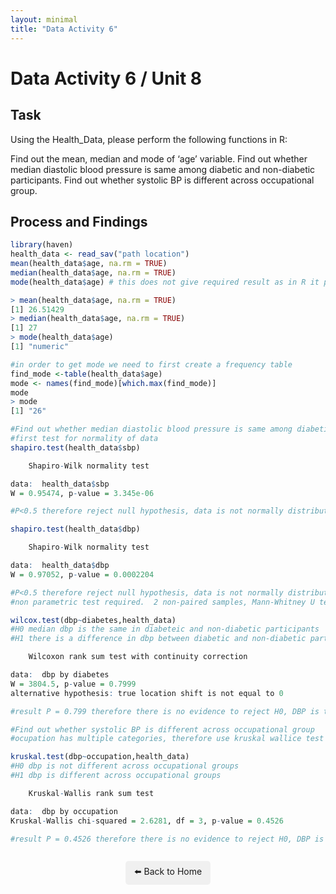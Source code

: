 ```yaml
---
layout: minimal
title: "Data Activity 6"
---
```


# Data Activity 6 / Unit 8

## Task

Using the Health_Data, please perform the following functions in R:

Find out the mean, median and mode of ‘age’ variable.
Find out whether median diastolic blood pressure is same among diabetic and non-diabetic participants.
Find out whether systolic BP is different across occupational group.

## Process and Findings

```r
library(haven)
health_data <- read_sav("path location")
mean(health_data$age, na.rm = TRUE)
median(health_data$age, na.rm = TRUE)
mode(health_data$age) # this does not give required result as in R it provides storage mode of the objects rather than the statistical mode (as shown below)

> mean(health_data$age, na.rm = TRUE)
[1] 26.51429
> median(health_data$age, na.rm = TRUE)
[1] 27
> mode(health_data$age)
[1] "numeric"

#in order to get mode we need to first create a frequency table
find_mode <-table(health_data$age)
mode <- names(find_mode)[which.max(find_mode)]
mode
> mode
[1] "26"

#Find out whether median diastolic blood pressure is same among diabetic and non-diabetic participants.
#first test for normality of data
shapiro.test(health_data$sbp)

	Shapiro-Wilk normality test

data:  health_data$sbp
W = 0.95474, p-value = 3.345e-06

#P<0.5 therefore reject null hypothesis, data is not normally distributed

shapiro.test(health_data$dbp)

	Shapiro-Wilk normality test

data:  health_data$dbp
W = 0.97052, p-value = 0.0002204

#P<0.5 therefore reject null hypothesis, data is not normally distributed
#non parametric test required.  2 non-paired samples, Mann-Whitney U test

wilcox.test(dbp~diabetes,health_data)
#H0 median dbp is the same in diabeteic and non-diabetic participants
#H1 there is a difference in dbp between diabetic and non-diabetic participants

	Wilcoxon rank sum test with continuity correction

data:  dbp by diabetes
W = 3804.5, p-value = 0.7999
alternative hypothesis: true location shift is not equal to 0

#result P = 0.799 therefore there is no evidence to reject H0, DBP is the same amongst diabetic and non-diabetic patients

#Find out whether systolic BP is different across occupational group
#ocupation has multiple categories, therefore use kruskal wallice test

kruskal.test(dbp~occupation,health_data)
#H0 dbp is not different across occupational groups 
#H1 dbp is different across occupational groups

	Kruskal-Wallis rank sum test

data:  dbp by occupation
Kruskal-Wallis chi-squared = 2.6281, df = 3, p-value = 0.4526

#result P = 0.4526 therefore there is no evidence to reject H0, DBP is not different across ocuppational groups
```


<p style="text-align: center; margin-top: 2em;">
  <a href="../index.html" style="text-decoration: none; background: #f0f0f0; padding: 0.5em 1em; border-radius: 5px; display: inline-block;">
    ⬅️ Back to Home
  </a>
</p>
